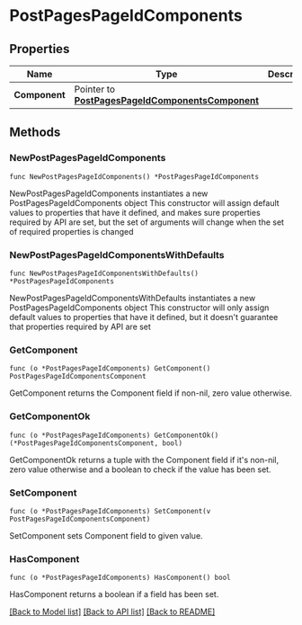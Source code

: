 # PostPagesPageIdComponents

## Properties

Name | Type | Description | Notes
------------ | ------------- | ------------- | -------------
**Component** | Pointer to [**PostPagesPageIdComponentsComponent**](PostPagesPageIdComponentsComponent.md) |  | [optional] 

## Methods

### NewPostPagesPageIdComponents

`func NewPostPagesPageIdComponents() *PostPagesPageIdComponents`

NewPostPagesPageIdComponents instantiates a new PostPagesPageIdComponents object
This constructor will assign default values to properties that have it defined,
and makes sure properties required by API are set, but the set of arguments
will change when the set of required properties is changed

### NewPostPagesPageIdComponentsWithDefaults

`func NewPostPagesPageIdComponentsWithDefaults() *PostPagesPageIdComponents`

NewPostPagesPageIdComponentsWithDefaults instantiates a new PostPagesPageIdComponents object
This constructor will only assign default values to properties that have it defined,
but it doesn't guarantee that properties required by API are set

### GetComponent

`func (o *PostPagesPageIdComponents) GetComponent() PostPagesPageIdComponentsComponent`

GetComponent returns the Component field if non-nil, zero value otherwise.

### GetComponentOk

`func (o *PostPagesPageIdComponents) GetComponentOk() (*PostPagesPageIdComponentsComponent, bool)`

GetComponentOk returns a tuple with the Component field if it's non-nil, zero value otherwise
and a boolean to check if the value has been set.

### SetComponent

`func (o *PostPagesPageIdComponents) SetComponent(v PostPagesPageIdComponentsComponent)`

SetComponent sets Component field to given value.

### HasComponent

`func (o *PostPagesPageIdComponents) HasComponent() bool`

HasComponent returns a boolean if a field has been set.


[[Back to Model list]](../README.md#documentation-for-models) [[Back to API list]](../README.md#documentation-for-api-endpoints) [[Back to README]](../README.md)


